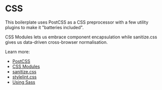 # CSS

This boilerplate uses PostCSS as a CSS preprocessor with a few utility plugins
to make it "batteries included".

CSS Modules lets us embrace component encapsulation while sanitize.css gives us
data-driven cross-browser normalisation.

Learn more:

- [PostCSS](postcss.md)
- [CSS Modules](css-modules.md)
- [sanitize.css](sanitize.md)
- [stylelint.css](stylelint.md)
- [Using Sass](sass.md)
